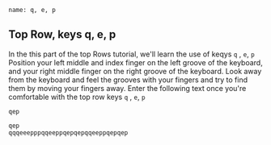 ```ngMeta
name: q, e, p
```

## Top Row, keys  q, e, p

In the this part of the top Rows tutorial, we'll learn the use of keqys `q` , `e`, `p`
Position your left middle and index finger on the left groove of the keyboard, and your right middle finger on the right groove of the keyboard. Look away from the keyboard and feel the grooves with your fingers and try to find them by moving your fingers away.
Enter the following text once you're comfortable with the top row keys  `q` , `e`, `p`


```trytyping
qep
```

```practicetyping
qep
qqqeeepppqqeeppqepqepqqeeppqepqep
```